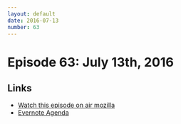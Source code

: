 ```yaml
---
layout: default
date: 2016-07-13
number: 63
---
```


# Episode 63: July 13th, 2016

## Links
* [Watch this episode on air mozilla](https://air.mozilla.org/the-joy-of-coding-episode-63/)
* [Evernote Agenda](https://www.evernote.com/l/AbLx8ym9mnlHUJ7taT6GFH9KuyLXyp9m_xQ)
